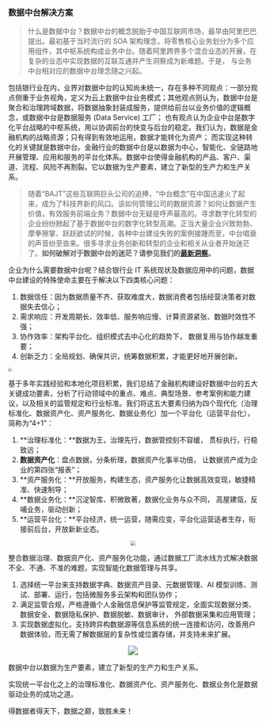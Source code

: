 ### 数据中台解决方案

> 什么是数据中台？数据中台的概念脱胎于中国互联网市场，最早由阿里巴巴提出。最初基于当时流行的 SOA 架构理念，将零售核心业务划分为多个应用组件，其中枢系统构成业务中台。随着阿里跨界多个混合业态的开展，在复杂的业态中实现数据的互联互通并产生洞察成为新难题。于是， 与业务中台相对应的数据中台理念随之兴起。

包括银行业在内，业界对数据中台的认知尚未统一，存在多种不同观点：一部分观点侧重于业务视角，定义为云上数据中台业务模式；其他观点则认为，数据中台是聚合和治理跨域数据，将数据抽象封装成服务，提供给前台以业务价值的逻辑概念，或数据中台是数据服务 (Data Service) 工厂； 也有观点认为企业中台是数字化平台战略的中枢系统，用以协调前台的快变与后台的稳定。我们认为，数据是金融机构的战略资源；只有得到有效地运用，数据才能转化为资产； 而实现这种转化的关键就是数据中台。金融行业的数据中台是以数据为中心，智能化、全链路地开展管理、应用和服务的平台化体系。数据中台使得金融机构的产品、客户、渠道、流程、风险不再割裂。它以数据为生产要素，建立了新型的生产力和生产关系。

> 随着“BAJT”这些互联网巨头公司的追捧，“中台概念”在中国迅速火了起来，成为了科技界新的风口。该如何管理公司的数据资源？如何让数据产生价值，有效服务前端业务？数据中台无疑是呼声最高的。寻求数字化转型的企业纷纷掀起了基于数据中台的数字化转型高潮。正当大量企业兴致勃勃、摩拳擦掌、跃跃欲试的时候，各种中台建设失败的案例接踵而至，中台唱衰的声音纷至沓来。很多寻求业务创新和转型的企业和相关从业者开始迷茫了。**如何破解对于数据中台的迷茫？请参见我们的[最新洞察](/BigData/如何破解数据中台的迷茫)。**

企业为什么需要数据中台呢？结合银行业 IT 系统现状及数据应用中的问题，数据中台建设的特殊使命主要在于解决以下四类核心问题：

1. 数据信任：因为数据质量不齐、获取难度大，数据消费者包括经营决策者对数据失去信心；
2. 需求响应：开发周期长、效率低、服务响应慢、计算资源紧张、数据时效性不强；
3. 协作效率：架构平台化、组织模式去中心化的趋势下， 数据复用与协作越发重要；
4. 创新乏力：全局规划、确保共识，统筹数据积累，才能更好地开展创新。

<div align=“center”><img src="https://z3.ax1x.com/2021/08/25/hEFsrn.png" style="zoom: 45%;" /></div>

基于多年实践经验和本地化项目积累，我们总结了金融机构建设好数据中台的五大关键成功要素，分析了行动领域中的重点、难点、典型场景、参考案例和能力建议，以及相关的监管规定和行业标准。我们将这五大要素归纳为四个现代化（治理标准化、数据资产化、资产服务化、数据业务化）加一个平台化（运营平台化），简称为“4+1”：
1. **治理标准化：**数据为王，治理先行，数据管控刻不容缓， 贯标执行，行稳致远；
2. **数据资产化**：盘点数据，分条析理，数据资产化事半功倍， 让数据资产成为企业的第四张“报表”；
3. **资产服务化：**开放服务，构建生态，资产服务化让数据高效变现，敏捷精准、快速制导；
4. **数据业务化：**沉淀智库、积微致著，数据化业务与众不同， 高屋建瓴，反哺业务，驱动创新；
5. **运营平台化：**平台经济，统一运营，随需应变，平台化运营适者生存，衔接前后台，开放新新业态。

<div align="center"><img src="https://z3.ax1x.com/2021/08/25/hEFcV0.png" style="zoom:60%;" /></div>

整合数据治理、数据资产化、资产服务化功能，通过数据工厂流水线方式解决数据不全、不通、不准的难题，实现智能化数据管理与共享。
1. 选择统一平台来支持数据字典、数据资产目录、元数据管理、AI 模型训练、测试、部署、运行，包括微服务多云架构和团队协作；
2. 满足监管合规，严格遵循个人金融信息保护等监管规定，全面实现数据分类、数据安全、数据隐私保护、数据脱敏、数据审计， 外部数据采集和应用管理；
3. 实现数据虚拟化，支持跨异构数据源等信息系统的统一连接和访问，改善用户数据体验，而无需了解数据层的复杂性或位置存储，并支持未来扩展。

<div align="center"><img src="https://z3.ax1x.com/2021/08/25/hEFybq.png" style="zoom:120%;" /></div>

数据中台以数据为生产要素，建立了新型的生产力和生产关系。

实现统一平台化之上的治理标准化、数据资产化、资产服务化、数据业务化是数据驱动业务的成功之道。

得数据者得天下，数据之巅，致胜未来！

